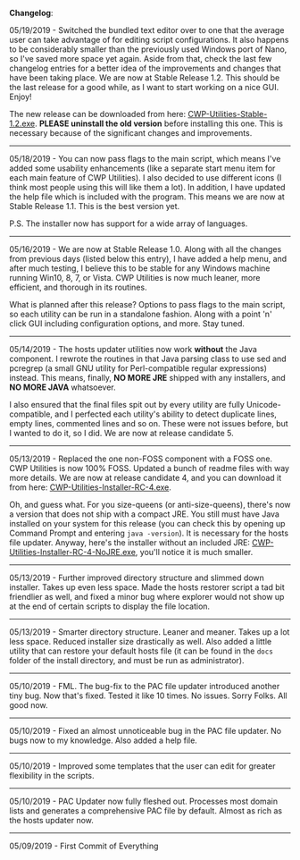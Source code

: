 **Changelog**:

05/19/2019 - Switched the bundled text editor over to one that the average user can take advantage of for editing script configurations. It also happens to be considerably smaller than the previously used Windows port of Nano, so I've saved more space yet again. Aside from that, check the last few changelog entries for a better idea of the improvements and changes that have been taking place. We are now at Stable Release 1.2. This should be the last release for a good while, as I want to start working on a nice GUI. Enjoy!

The new release can be downloaded from here: [CWP-Utilities-Stable-1.2.exe](https://github.com/bongochong/CWP-Utilities/raw/master/Releases/CWP-Utilities-Stable-1.2.exe). **PLEASE uninstall the old version** before installing this one. This is necessary because of the significant changes and improvements.

---

05/18/2019 - You can now pass flags to the main script, which means I've added some usability enhancements (like a separate start menu item for each main feature of CWP Utilities). I also decided to use different icons (I think most people using this will like them a lot). In addition, I have updated the help file which is included with the program. This means we are now at Stable Release 1.1. This is the best version yet.

P.S. The installer now has support for a wide array of languages.

---

05/16/2019 - We are now at Stable Release 1.0. Along with all the changes from previous days (listed below this entry), I have added a help menu, and after much testing, I believe this to be stable for any Windows machine running Win10, 8, 7, or Vista. CWP Utilities is now much leaner, more efficient, and thorough in its routines.

What is planned after this release? Options to pass flags to the main script, so each utility can be run in a standalone fashion. Along with a point 'n' click GUI including configuration options, and more. Stay tuned.

---

05/14/2019 - The hosts updater utilities now work **without** the Java component. I rewrote the routines in that Java parsing class to use sed and pcregrep (a small GNU utility for Perl-compatible regular expressions) instead. This means, finally, **NO MORE JRE** shipped with any installers, and **NO MORE JAVA** whatsoever.

I also ensured that the final files spit out by every utility are fully Unicode-compatible, and I perfected each utility's ability to detect duplicate lines, empty lines, commented lines and so on. These were not issues before, but I wanted to do it, so I did. We are now at release candidate 5.

---

05/13/2019 - Replaced the one non-FOSS component with a FOSS one. CWP Utilities is now 100% FOSS. Updated a bunch of readme files with way more details. We are now at release candidate 4, and you can download it from here: [CWP-Utilities-Installer-RC-4.exe](https://github.com/bongochong/CWP-Utilities/raw/master/Backups/OldReleases/CWP-Utilities-Installer-RC-4.exe).

Oh, and guess what. For you size-queens (or anti-size-queens), there's now a version that does not ship with a compact JRE. You still must have Java installed on your system for this release (you can check this by opening up Command Prompt and entering `java -version`). It is necessary for the hosts file updater. Anyway, here's the installer without an included JRE: [CWP-Utilities-Installer-RC-4-NoJRE.exe](https://github.com/bongochong/CWP-Utilities/raw/master/Backups/OldReleases/CWP-Utilities-Installer-RC-4-NoJRE.exe), you'll notice it is much smaller.

---

05/13/2019 - Further improved directory structure and slimmed down installer. Takes up even less space. Made the hosts restorer script a tad bit friendlier as well, and fixed a minor bug where explorer would not show up at the end of certain scripts to display the file location.

---

05/13/2019 - Smarter directory structure. Leaner and meaner. Takes up a lot less space. Reduced installer size drastically as well. Also added a little utility that can restore your default hosts file (it can be found in the `docs` folder of the install directory, and must be run as administrator).

---

05/10/2019 - FML. The bug-fix to the PAC file updater introduced another tiny bug. Now that's fixed. Tested it like 10 times. No issues. Sorry Folks. All good now.

---

05/10/2019 - Fixed an almost unnoticeable bug in the PAC file updater. No bugs now to my knowledge. Also added a help file.

---

05/10/2019 - Improved some templates that the user can edit for greater flexibility in the scripts.

---

05/10/2019 - PAC Updater now fully fleshed out. Processes most domain lists and generates a comprehensive PAC file by default. Almost as rich as the hosts updater now.

---

05/09/2019 - First Commit of Everything
